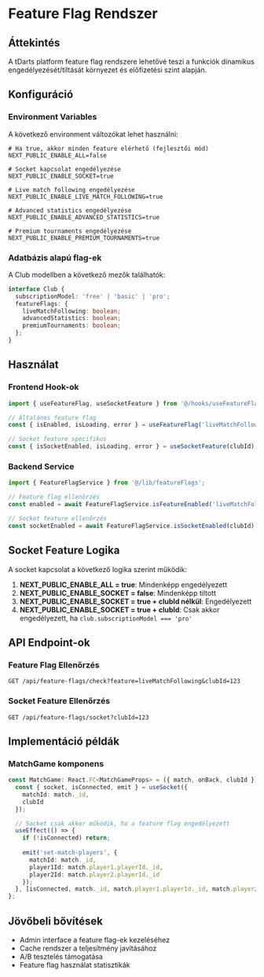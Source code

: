 # Feature Flag Rendszer

## Áttekintés

A tDarts platform feature flag rendszere lehetővé teszi a funkciók dinamikus engedélyezését/tiltását környezet és előfizetési szint alapján.

## Konfiguráció

### Environment Variables

A következő environment változókat lehet használni:

```env
# Ha true, akkor minden feature elérhető (fejlesztői mód)
NEXT_PUBLIC_ENABLE_ALL=false

# Socket kapcsolat engedélyezése
NEXT_PUBLIC_ENABLE_SOCKET=true

# Live match following engedélyezése
NEXT_PUBLIC_ENABLE_LIVE_MATCH_FOLLOWING=true

# Advanced statistics engedélyezése
NEXT_PUBLIC_ENABLE_ADVANCED_STATISTICS=true

# Premium tournaments engedélyezése
NEXT_PUBLIC_ENABLE_PREMIUM_TOURNAMENTS=true
```

### Adatbázis alapú flag-ek

A Club modellben a következő mezők találhatók:

```typescript
interface Club {
  subscriptionModel: 'free' | 'basic' | 'pro';
  featureFlags: {
    liveMatchFollowing: boolean;
    advancedStatistics: boolean;
    premiumTournaments: boolean;
  };
}
```

## Használat

### Frontend Hook-ok

```typescript
import { useFeatureFlag, useSocketFeature } from '@/hooks/useFeatureFlag';

// Általános feature flag
const { isEnabled, isLoading, error } = useFeatureFlag('liveMatchFollowing', clubId);

// Socket feature specifikus
const { isSocketEnabled, isLoading, error } = useSocketFeature(clubId);
```

### Backend Service

```typescript
import { FeatureFlagService } from '@/lib/featureFlags';

// Feature flag ellenőrzés
const enabled = await FeatureFlagService.isFeatureEnabled('liveMatchFollowing', clubId);

// Socket feature ellenőrzés
const socketEnabled = await FeatureFlagService.isSocketEnabled(clubId);
```

## Socket Feature Logika

A socket kapcsolat a következő logika szerint működik:

1. **NEXT_PUBLIC_ENABLE_ALL = true**: Mindenképp engedélyezett
2. **NEXT_PUBLIC_ENABLE_SOCKET = false**: Mindenképp tiltott
3. **NEXT_PUBLIC_ENABLE_SOCKET = true + clubId nélkül**: Engedélyezett
4. **NEXT_PUBLIC_ENABLE_SOCKET = true + clubId**: Csak akkor engedélyezett, ha `club.subscriptionModel === 'pro'`

## API Endpoint-ok

### Feature Flag Ellenőrzés
```
GET /api/feature-flags/check?feature=liveMatchFollowing&clubId=123
```

### Socket Feature Ellenőrzés
```
GET /api/feature-flags/socket?clubId=123
```

## Implementáció példák

### MatchGame komponens

```typescript
const MatchGame: React.FC<MatchGameProps> = ({ match, onBack, clubId }) => {
  const { socket, isConnected, emit } = useSocket({ 
    matchId: match._id, 
    clubId 
  });

  // Socket csak akkor működik, ha a feature flag engedélyezett
  useEffect(() => {
    if (!isConnected) return;
    
    emit('set-match-players', {
      matchId: match._id,
      player1Id: match.player1.playerId._id,
      player2Id: match.player2.playerId._id
    });
  }, [isConnected, match._id, match.player1.playerId._id, match.player2.playerId._id, emit]);
};
```

## Jövőbeli bővítések

- Admin interface a feature flag-ek kezeléséhez
- Cache rendszer a teljesítmény javításához
- A/B tesztelés támogatása
- Feature flag használat statisztikák 